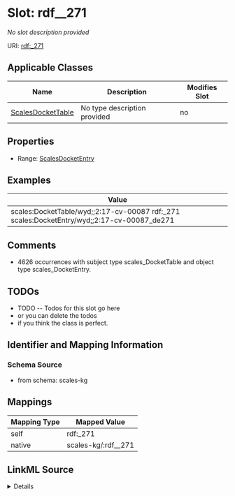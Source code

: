 

# Slot: rdf__271


_No slot description provided_





URI: [rdf:_271](http://www.w3.org/1999/02/22-rdf-syntax-ns#_271)



<!-- no inheritance hierarchy -->





## Applicable Classes

| Name | Description | Modifies Slot |
| --- | --- | --- |
| [ScalesDocketTable](../classes/ScalesDocketTable.md) | No type description provided |  no  |







## Properties

* Range: [ScalesDocketEntry](../classes/ScalesDocketEntry.md)






## Examples

| Value |
| --- |
| scales:DocketTable/wyd;;2:17-cv-00087 rdf:_271 scales:DocketEntry/wyd;;2:17-cv-00087_de271 |

## Comments

* 4626 occurrences with subject type scales_DocketTable and object type scales_DocketEntry.

## TODOs

* TODO -- Todos for this slot go here
* or you can delete the todos
* if you think the class is perfect.

## Identifier and Mapping Information







### Schema Source


* from schema: scales-kg




## Mappings

| Mapping Type | Mapped Value |
| ---  | ---  |
| self | rdf:_271 |
| native | scales-kg/:rdf__271 |




## LinkML Source

<details>
```yaml
name: rdf__271
description: No slot description provided
todos:
- TODO -- Todos for this slot go here
- or you can delete the todos
- if you think the class is perfect.
comments:
- 4626 occurrences with subject type scales_DocketTable and object type scales_DocketEntry.
examples:
- value: scales:DocketTable/wyd;;2:17-cv-00087 rdf:_271 scales:DocketEntry/wyd;;2:17-cv-00087_de271
from_schema: scales-kg
rank: 1000
slot_uri: rdf:_271
alias: rdf__271
domain_of:
- scales_DocketTable
range: scales_DocketEntry

```
</details>